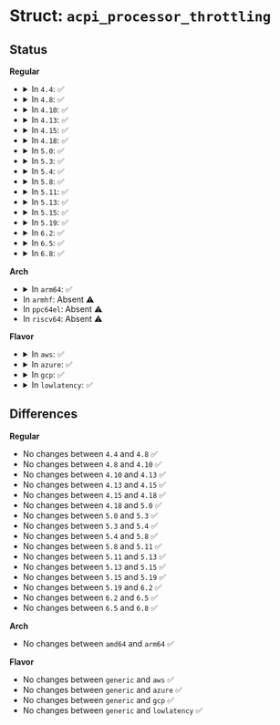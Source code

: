 # Struct: <code>acpi_processor_throttling</code>

## Status
<b>Regular</b>
<ul>
<li>
<details>
<summary>In <code>4.4</code>: ✅</summary>

```c
struct acpi_processor_throttling {
    unsigned int state;
    unsigned int platform_limit;
    struct acpi_pct_register control_register;
    struct acpi_pct_register status_register;
    unsigned int state_count;
    struct acpi_processor_tx_tss *states_tss;
    struct acpi_tsd_package domain_info;
    cpumask_var_t shared_cpu_map;
    int (*acpi_processor_get_throttling)(struct acpi_processor *);
    int (*acpi_processor_set_throttling)(struct acpi_processor *, int, bool);
    u32 address;
    u8 duty_offset;
    u8 duty_width;
    u8 tsd_valid_flag;
    unsigned int shared_type;
    struct acpi_processor_tx states[16];
};
```
</details>
</li>
<li>
<details>
<summary>In <code>4.8</code>: ✅</summary>

```c
struct acpi_processor_throttling {
    unsigned int state;
    unsigned int platform_limit;
    struct acpi_pct_register control_register;
    struct acpi_pct_register status_register;
    unsigned int state_count;
    struct acpi_processor_tx_tss *states_tss;
    struct acpi_tsd_package domain_info;
    cpumask_var_t shared_cpu_map;
    int (*acpi_processor_get_throttling)(struct acpi_processor *);
    int (*acpi_processor_set_throttling)(struct acpi_processor *, int, bool);
    u32 address;
    u8 duty_offset;
    u8 duty_width;
    u8 tsd_valid_flag;
    unsigned int shared_type;
    struct acpi_processor_tx states[16];
};
```
</details>
</li>
<li>
<details>
<summary>In <code>4.10</code>: ✅</summary>

```c
struct acpi_processor_throttling {
    unsigned int state;
    unsigned int platform_limit;
    struct acpi_pct_register control_register;
    struct acpi_pct_register status_register;
    unsigned int state_count;
    struct acpi_processor_tx_tss *states_tss;
    struct acpi_tsd_package domain_info;
    cpumask_var_t shared_cpu_map;
    int (*acpi_processor_get_throttling)(struct acpi_processor *);
    int (*acpi_processor_set_throttling)(struct acpi_processor *, int, bool);
    u32 address;
    u8 duty_offset;
    u8 duty_width;
    u8 tsd_valid_flag;
    unsigned int shared_type;
    struct acpi_processor_tx states[16];
};
```
</details>
</li>
<li>
<details>
<summary>In <code>4.13</code>: ✅</summary>

```c
struct acpi_processor_throttling {
    unsigned int state;
    unsigned int platform_limit;
    struct acpi_pct_register control_register;
    struct acpi_pct_register status_register;
    unsigned int state_count;
    struct acpi_processor_tx_tss *states_tss;
    struct acpi_tsd_package domain_info;
    cpumask_var_t shared_cpu_map;
    int (*acpi_processor_get_throttling)(struct acpi_processor *);
    int (*acpi_processor_set_throttling)(struct acpi_processor *, int, bool);
    u32 address;
    u8 duty_offset;
    u8 duty_width;
    u8 tsd_valid_flag;
    unsigned int shared_type;
    struct acpi_processor_tx states[16];
};
```
</details>
</li>
<li>
<details>
<summary>In <code>4.15</code>: ✅</summary>

```c
struct acpi_processor_throttling {
    unsigned int state;
    unsigned int platform_limit;
    struct acpi_pct_register control_register;
    struct acpi_pct_register status_register;
    unsigned int state_count;
    struct acpi_processor_tx_tss *states_tss;
    struct acpi_tsd_package domain_info;
    cpumask_var_t shared_cpu_map;
    int (*acpi_processor_get_throttling)(struct acpi_processor *);
    int (*acpi_processor_set_throttling)(struct acpi_processor *, int, bool);
    u32 address;
    u8 duty_offset;
    u8 duty_width;
    u8 tsd_valid_flag;
    unsigned int shared_type;
    struct acpi_processor_tx states[16];
};
```
</details>
</li>
<li>
<details>
<summary>In <code>4.18</code>: ✅</summary>

```c
struct acpi_processor_throttling {
    unsigned int state;
    unsigned int platform_limit;
    struct acpi_pct_register control_register;
    struct acpi_pct_register status_register;
    unsigned int state_count;
    struct acpi_processor_tx_tss *states_tss;
    struct acpi_tsd_package domain_info;
    cpumask_var_t shared_cpu_map;
    int (*acpi_processor_get_throttling)(struct acpi_processor *);
    int (*acpi_processor_set_throttling)(struct acpi_processor *, int, bool);
    u32 address;
    u8 duty_offset;
    u8 duty_width;
    u8 tsd_valid_flag;
    unsigned int shared_type;
    struct acpi_processor_tx states[16];
};
```
</details>
</li>
<li>
<details>
<summary>In <code>5.0</code>: ✅</summary>

```c
struct acpi_processor_throttling {
    unsigned int state;
    unsigned int platform_limit;
    struct acpi_pct_register control_register;
    struct acpi_pct_register status_register;
    unsigned int state_count;
    struct acpi_processor_tx_tss *states_tss;
    struct acpi_tsd_package domain_info;
    cpumask_var_t shared_cpu_map;
    int (*acpi_processor_get_throttling)(struct acpi_processor *);
    int (*acpi_processor_set_throttling)(struct acpi_processor *, int, bool);
    u32 address;
    u8 duty_offset;
    u8 duty_width;
    u8 tsd_valid_flag;
    unsigned int shared_type;
    struct acpi_processor_tx states[16];
};
```
</details>
</li>
<li>
<details>
<summary>In <code>5.3</code>: ✅</summary>

```c
struct acpi_processor_throttling {
    unsigned int state;
    unsigned int platform_limit;
    struct acpi_pct_register control_register;
    struct acpi_pct_register status_register;
    unsigned int state_count;
    struct acpi_processor_tx_tss *states_tss;
    struct acpi_tsd_package domain_info;
    cpumask_var_t shared_cpu_map;
    int (*acpi_processor_get_throttling)(struct acpi_processor *);
    int (*acpi_processor_set_throttling)(struct acpi_processor *, int, bool);
    u32 address;
    u8 duty_offset;
    u8 duty_width;
    u8 tsd_valid_flag;
    unsigned int shared_type;
    struct acpi_processor_tx states[16];
};
```
</details>
</li>
<li>
<details>
<summary>In <code>5.4</code>: ✅</summary>

```c
struct acpi_processor_throttling {
    unsigned int state;
    unsigned int platform_limit;
    struct acpi_pct_register control_register;
    struct acpi_pct_register status_register;
    unsigned int state_count;
    struct acpi_processor_tx_tss *states_tss;
    struct acpi_tsd_package domain_info;
    cpumask_var_t shared_cpu_map;
    int (*acpi_processor_get_throttling)(struct acpi_processor *);
    int (*acpi_processor_set_throttling)(struct acpi_processor *, int, bool);
    u32 address;
    u8 duty_offset;
    u8 duty_width;
    u8 tsd_valid_flag;
    unsigned int shared_type;
    struct acpi_processor_tx states[16];
};
```
</details>
</li>
<li>
<details>
<summary>In <code>5.8</code>: ✅</summary>

```c
struct acpi_processor_throttling {
    unsigned int state;
    unsigned int platform_limit;
    struct acpi_pct_register control_register;
    struct acpi_pct_register status_register;
    unsigned int state_count;
    struct acpi_processor_tx_tss *states_tss;
    struct acpi_tsd_package domain_info;
    cpumask_var_t shared_cpu_map;
    int (*acpi_processor_get_throttling)(struct acpi_processor *);
    int (*acpi_processor_set_throttling)(struct acpi_processor *, int, bool);
    u32 address;
    u8 duty_offset;
    u8 duty_width;
    u8 tsd_valid_flag;
    unsigned int shared_type;
    struct acpi_processor_tx states[16];
};
```
</details>
</li>
<li>
<details>
<summary>In <code>5.11</code>: ✅</summary>

```c
struct acpi_processor_throttling {
    unsigned int state;
    unsigned int platform_limit;
    struct acpi_pct_register control_register;
    struct acpi_pct_register status_register;
    unsigned int state_count;
    struct acpi_processor_tx_tss *states_tss;
    struct acpi_tsd_package domain_info;
    cpumask_var_t shared_cpu_map;
    int (*acpi_processor_get_throttling)(struct acpi_processor *);
    int (*acpi_processor_set_throttling)(struct acpi_processor *, int, bool);
    u32 address;
    u8 duty_offset;
    u8 duty_width;
    u8 tsd_valid_flag;
    unsigned int shared_type;
    struct acpi_processor_tx states[16];
};
```
</details>
</li>
<li>
<details>
<summary>In <code>5.13</code>: ✅</summary>

```c
struct acpi_processor_throttling {
    unsigned int state;
    unsigned int platform_limit;
    struct acpi_pct_register control_register;
    struct acpi_pct_register status_register;
    unsigned int state_count;
    struct acpi_processor_tx_tss *states_tss;
    struct acpi_tsd_package domain_info;
    cpumask_var_t shared_cpu_map;
    int (*acpi_processor_get_throttling)(struct acpi_processor *);
    int (*acpi_processor_set_throttling)(struct acpi_processor *, int, bool);
    u32 address;
    u8 duty_offset;
    u8 duty_width;
    u8 tsd_valid_flag;
    unsigned int shared_type;
    struct acpi_processor_tx states[16];
};
```
</details>
</li>
<li>
<details>
<summary>In <code>5.15</code>: ✅</summary>

```c
struct acpi_processor_throttling {
    unsigned int state;
    unsigned int platform_limit;
    struct acpi_pct_register control_register;
    struct acpi_pct_register status_register;
    unsigned int state_count;
    struct acpi_processor_tx_tss *states_tss;
    struct acpi_tsd_package domain_info;
    cpumask_var_t shared_cpu_map;
    int (*acpi_processor_get_throttling)(struct acpi_processor *);
    int (*acpi_processor_set_throttling)(struct acpi_processor *, int, bool);
    u32 address;
    u8 duty_offset;
    u8 duty_width;
    u8 tsd_valid_flag;
    unsigned int shared_type;
    struct acpi_processor_tx states[16];
};
```
</details>
</li>
<li>
<details>
<summary>In <code>5.19</code>: ✅</summary>

```c
struct acpi_processor_throttling {
    unsigned int state;
    unsigned int platform_limit;
    struct acpi_pct_register control_register;
    struct acpi_pct_register status_register;
    unsigned int state_count;
    struct acpi_processor_tx_tss *states_tss;
    struct acpi_tsd_package domain_info;
    cpumask_var_t shared_cpu_map;
    int (*acpi_processor_get_throttling)(struct acpi_processor *);
    int (*acpi_processor_set_throttling)(struct acpi_processor *, int, bool);
    u32 address;
    u8 duty_offset;
    u8 duty_width;
    u8 tsd_valid_flag;
    unsigned int shared_type;
    struct acpi_processor_tx states[16];
};
```
</details>
</li>
<li>
<details>
<summary>In <code>6.2</code>: ✅</summary>

```c
struct acpi_processor_throttling {
    unsigned int state;
    unsigned int platform_limit;
    struct acpi_pct_register control_register;
    struct acpi_pct_register status_register;
    unsigned int state_count;
    struct acpi_processor_tx_tss *states_tss;
    struct acpi_tsd_package domain_info;
    cpumask_var_t shared_cpu_map;
    int (*acpi_processor_get_throttling)(struct acpi_processor *);
    int (*acpi_processor_set_throttling)(struct acpi_processor *, int, bool);
    u32 address;
    u8 duty_offset;
    u8 duty_width;
    u8 tsd_valid_flag;
    unsigned int shared_type;
    struct acpi_processor_tx states[16];
};
```
</details>
</li>
<li>
<details>
<summary>In <code>6.5</code>: ✅</summary>

```c
struct acpi_processor_throttling {
    unsigned int state;
    unsigned int platform_limit;
    struct acpi_pct_register control_register;
    struct acpi_pct_register status_register;
    unsigned int state_count;
    struct acpi_processor_tx_tss *states_tss;
    struct acpi_tsd_package domain_info;
    cpumask_var_t shared_cpu_map;
    int (*acpi_processor_get_throttling)(struct acpi_processor *);
    int (*acpi_processor_set_throttling)(struct acpi_processor *, int, bool);
    u32 address;
    u8 duty_offset;
    u8 duty_width;
    u8 tsd_valid_flag;
    unsigned int shared_type;
    struct acpi_processor_tx states[16];
};
```
</details>
</li>
<li>
<details>
<summary>In <code>6.8</code>: ✅</summary>

```c
struct acpi_processor_throttling {
    unsigned int state;
    unsigned int platform_limit;
    struct acpi_pct_register control_register;
    struct acpi_pct_register status_register;
    unsigned int state_count;
    struct acpi_processor_tx_tss *states_tss;
    struct acpi_tsd_package domain_info;
    cpumask_var_t shared_cpu_map;
    int (*acpi_processor_get_throttling)(struct acpi_processor *);
    int (*acpi_processor_set_throttling)(struct acpi_processor *, int, bool);
    u32 address;
    u8 duty_offset;
    u8 duty_width;
    u8 tsd_valid_flag;
    unsigned int shared_type;
    struct acpi_processor_tx states[16];
};
```
</details>
</li>
</ul>
<b>Arch</b>
<ul>
<li>
<details>
<summary>In <code>arm64</code>: ✅</summary>

```c
struct acpi_processor_throttling {
    unsigned int state;
    unsigned int platform_limit;
    struct acpi_pct_register control_register;
    struct acpi_pct_register status_register;
    unsigned int state_count;
    struct acpi_processor_tx_tss *states_tss;
    struct acpi_tsd_package domain_info;
    cpumask_var_t shared_cpu_map;
    int (*acpi_processor_get_throttling)(struct acpi_processor *);
    int (*acpi_processor_set_throttling)(struct acpi_processor *, int, bool);
    u32 address;
    u8 duty_offset;
    u8 duty_width;
    u8 tsd_valid_flag;
    unsigned int shared_type;
    struct acpi_processor_tx states[16];
};
```
</details>
</li>
<li>
In <code>armhf</code>: Absent ⚠️
</li>
<li>
In <code>ppc64el</code>: Absent ⚠️
</li>
<li>
In <code>riscv64</code>: Absent ⚠️
</li>
</ul>
<b>Flavor</b>
<ul>
<li>
<details>
<summary>In <code>aws</code>: ✅</summary>

```c
struct acpi_processor_throttling {
    unsigned int state;
    unsigned int platform_limit;
    struct acpi_pct_register control_register;
    struct acpi_pct_register status_register;
    unsigned int state_count;
    struct acpi_processor_tx_tss *states_tss;
    struct acpi_tsd_package domain_info;
    cpumask_var_t shared_cpu_map;
    int (*acpi_processor_get_throttling)(struct acpi_processor *);
    int (*acpi_processor_set_throttling)(struct acpi_processor *, int, bool);
    u32 address;
    u8 duty_offset;
    u8 duty_width;
    u8 tsd_valid_flag;
    unsigned int shared_type;
    struct acpi_processor_tx states[16];
};
```
</details>
</li>
<li>
<details>
<summary>In <code>azure</code>: ✅</summary>

```c
struct acpi_processor_throttling {
    unsigned int state;
    unsigned int platform_limit;
    struct acpi_pct_register control_register;
    struct acpi_pct_register status_register;
    unsigned int state_count;
    struct acpi_processor_tx_tss *states_tss;
    struct acpi_tsd_package domain_info;
    cpumask_var_t shared_cpu_map;
    int (*acpi_processor_get_throttling)(struct acpi_processor *);
    int (*acpi_processor_set_throttling)(struct acpi_processor *, int, bool);
    u32 address;
    u8 duty_offset;
    u8 duty_width;
    u8 tsd_valid_flag;
    unsigned int shared_type;
    struct acpi_processor_tx states[16];
};
```
</details>
</li>
<li>
<details>
<summary>In <code>gcp</code>: ✅</summary>

```c
struct acpi_processor_throttling {
    unsigned int state;
    unsigned int platform_limit;
    struct acpi_pct_register control_register;
    struct acpi_pct_register status_register;
    unsigned int state_count;
    struct acpi_processor_tx_tss *states_tss;
    struct acpi_tsd_package domain_info;
    cpumask_var_t shared_cpu_map;
    int (*acpi_processor_get_throttling)(struct acpi_processor *);
    int (*acpi_processor_set_throttling)(struct acpi_processor *, int, bool);
    u32 address;
    u8 duty_offset;
    u8 duty_width;
    u8 tsd_valid_flag;
    unsigned int shared_type;
    struct acpi_processor_tx states[16];
};
```
</details>
</li>
<li>
<details>
<summary>In <code>lowlatency</code>: ✅</summary>

```c
struct acpi_processor_throttling {
    unsigned int state;
    unsigned int platform_limit;
    struct acpi_pct_register control_register;
    struct acpi_pct_register status_register;
    unsigned int state_count;
    struct acpi_processor_tx_tss *states_tss;
    struct acpi_tsd_package domain_info;
    cpumask_var_t shared_cpu_map;
    int (*acpi_processor_get_throttling)(struct acpi_processor *);
    int (*acpi_processor_set_throttling)(struct acpi_processor *, int, bool);
    u32 address;
    u8 duty_offset;
    u8 duty_width;
    u8 tsd_valid_flag;
    unsigned int shared_type;
    struct acpi_processor_tx states[16];
};
```
</details>
</li>
</ul>

## Differences
<b>Regular</b>
<ul>
<li>
No changes between <code>4.4</code> and <code>4.8</code> ✅
</li>
<li>
No changes between <code>4.8</code> and <code>4.10</code> ✅
</li>
<li>
No changes between <code>4.10</code> and <code>4.13</code> ✅
</li>
<li>
No changes between <code>4.13</code> and <code>4.15</code> ✅
</li>
<li>
No changes between <code>4.15</code> and <code>4.18</code> ✅
</li>
<li>
No changes between <code>4.18</code> and <code>5.0</code> ✅
</li>
<li>
No changes between <code>5.0</code> and <code>5.3</code> ✅
</li>
<li>
No changes between <code>5.3</code> and <code>5.4</code> ✅
</li>
<li>
No changes between <code>5.4</code> and <code>5.8</code> ✅
</li>
<li>
No changes between <code>5.8</code> and <code>5.11</code> ✅
</li>
<li>
No changes between <code>5.11</code> and <code>5.13</code> ✅
</li>
<li>
No changes between <code>5.13</code> and <code>5.15</code> ✅
</li>
<li>
No changes between <code>5.15</code> and <code>5.19</code> ✅
</li>
<li>
No changes between <code>5.19</code> and <code>6.2</code> ✅
</li>
<li>
No changes between <code>6.2</code> and <code>6.5</code> ✅
</li>
<li>
No changes between <code>6.5</code> and <code>6.8</code> ✅
</li>
</ul>
<b>Arch</b>
<ul>
<li>
No changes between <code>amd64</code> and <code>arm64</code> ✅
</li>
</ul>
<b>Flavor</b>
<ul>
<li>
No changes between <code>generic</code> and <code>aws</code> ✅
</li>
<li>
No changes between <code>generic</code> and <code>azure</code> ✅
</li>
<li>
No changes between <code>generic</code> and <code>gcp</code> ✅
</li>
<li>
No changes between <code>generic</code> and <code>lowlatency</code> ✅
</li>
</ul>
